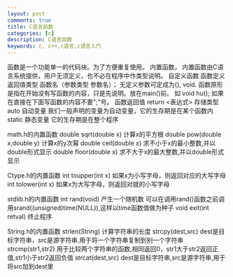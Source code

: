 ```yaml
---
layout: post
comments: true
title: C语言函数
categories: [c]
description: C语言函数
keywords: c, c++,c语言,c语言入门
---
```


函数是一个功能单一的代码块。为了方便重复使用。
内置函数，
内置函数由C语言系统提供，用户无须定义，也不必在程序中作类型说明。
自定义函数
函数定义
返回值类型 函数名（参数类型 参数名）；
无定义参数可定成为(), void.
函数原形是指在开始没有写函数的内容，只是先说明。放在main()前。
如 void hu();
如果在直接在下面写函数的内容不要";"号。
函数返回值
return <表达式>
存储类型
auto		自动变量		我们一般声明的变量为自动变量，它的生存期是在某个函数内
static		静态变量		它的生存期是在整个程序

math.h的内置函数
double sqrt(double x)		计算x的平方根
double pow(double x,double y)	计算x的y次幂
double ceil(double x)		求不小于x的最小整数,并以double形式显示
double floor(double x)		求不大于x的最大整数,并以double形式显示

Ctype.h的内置函数
int toupper(int x)		如果x为小写字母，则返回对应的大写字母
int tolower(int x)		如果x为大写字母，则返回对就的小写字母

stdlib.h的内置函数
int rand(void)			产生一个随机数  可以在调用rand()函数之前调用srand((unsigned)time(NULL)),这样以time函数值做为种子
void exit(int retval)		终止程序

String.h的内置函数
strlen(String)			计算字符串的长度
strcpy(dest,src)		dest是目标字符串，src是源字符串.用于将一个字符串复制到别一个字符串
strcmp(str1,str2)		用于比较两个字符串的函数,相同返回0，str1大于str2返回正值,str1小于str2返回负值
strcat(dest,src)		dest是目标字符串,src是源字符串,用于将src加到dest里		
